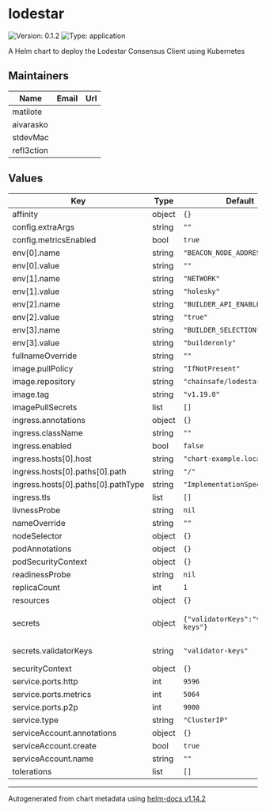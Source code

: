 # lodestar

![Version: 0.1.2](https://img.shields.io/badge/Version-0.1.2-informational?style=flat-square) ![Type: application](https://img.shields.io/badge/Type-application-informational?style=flat-square)

A Helm chart to deploy the Lodestar Consensus Client using Kubernetes

## Maintainers

| Name | Email | Url |
| ---- | ------ | --- |
| matilote |  |  |
| aivarasko |  |  |
| stdevMac |  |  |
| refl3ction |  |  |

## Values

| Key | Type | Default | Description |
|-----|------|---------|-------------|
| affinity | object | `{}` |  |
| config.extraArgs | string | `""` |  |
| config.metricsEnabled | bool | `true` |  |
| env[0].name | string | `"BEACON_NODE_ADDRESS"` |  |
| env[0].value | string | `""` |  |
| env[1].name | string | `"NETWORK"` |  |
| env[1].value | string | `"holesky"` |  |
| env[2].name | string | `"BUILDER_API_ENABLED"` |  |
| env[2].value | string | `"true"` |  |
| env[3].name | string | `"BUILDER_SELECTION"` |  |
| env[3].value | string | `"builderonly"` |  |
| fullnameOverride | string | `""` |  |
| image.pullPolicy | string | `"IfNotPresent"` |  |
| image.repository | string | `"chainsafe/lodestar"` |  |
| image.tag | string | `"v1.19.0"` |  |
| imagePullSecrets | list | `[]` |  |
| ingress.annotations | object | `{}` |  |
| ingress.className | string | `""` |  |
| ingress.enabled | bool | `false` |  |
| ingress.hosts[0].host | string | `"chart-example.local"` |  |
| ingress.hosts[0].paths[0].path | string | `"/"` |  |
| ingress.hosts[0].paths[0].pathType | string | `"ImplementationSpecific"` |  |
| ingress.tls | list | `[]` |  |
| livnessProbe | string | `nil` |  |
| nameOverride | string | `""` |  |
| nodeSelector | object | `{}` |  |
| podAnnotations | object | `{}` |  |
| podSecurityContext | object | `{}` |  |
| readinessProbe | string | `nil` |  |
| replicaCount | int | `1` |  |
| resources | object | `{}` |  |
| secrets | object | `{"validatorKeys":"validator-keys"}` | Kubernetes secrets names |
| secrets.validatorKeys | string | `"validator-keys"` | validators keys |
| securityContext | object | `{}` |  |
| service.ports.http | int | `9596` |  |
| service.ports.metrics | int | `5064` |  |
| service.ports.p2p | int | `9000` |  |
| service.type | string | `"ClusterIP"` |  |
| serviceAccount.annotations | object | `{}` |  |
| serviceAccount.create | bool | `true` |  |
| serviceAccount.name | string | `""` |  |
| tolerations | list | `[]` |  |

----------------------------------------------
Autogenerated from chart metadata using [helm-docs v1.14.2](https://github.com/norwoodj/helm-docs/releases/v1.14.2)
